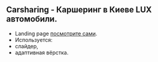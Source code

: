 ## Carsharing - Каршеринг в Киеве LUX автомобили.
- Landing page [посмотрите сами](https://evgeniymurygin.github.io/carsharing/).
- Используется:
- слайдер,
- адаптивная вёрстка.
